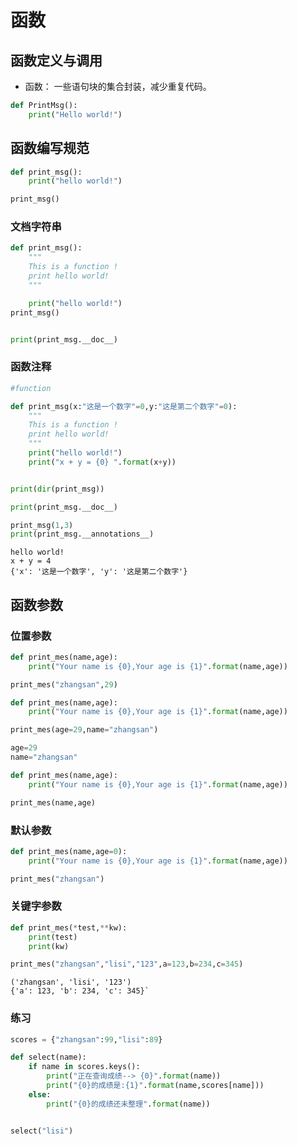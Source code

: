 # 函数
## 函数定义与调用
- 函数： 一些语句块的集合封装，减少重复代码。

```python
def PrintMsg():
    print("Hello world!")

```

## 函数编写规范

```python
def print_msg():
    print("hello world!")

print_msg()
```
### 文档字符串

```python
def print_msg():
    """
    This is a function ! 
    print hello world! 
    """

    print("hello world!")
print_msg()


print(print_msg.__doc__)
```
### 函数注释

```python
#function

def print_msg(x:"这是一个数字"=0,y:"这是第二个数字"=0):
    """
    This is a function ! 
    print hello world! 
    """
    print("hello world!")
    print("x + y = {0} ".format(x+y))


print(dir(print_msg))

print(print_msg.__doc__)

print_msg(1,3)
print(print_msg.__annotations__)

```

```
hello world!
x + y = 4 
{'x': '这是一个数字', 'y': '这是第二个数字'}
```

## 函数参数
### 位置参数
```python
def print_mes(name,age):
    print("Your name is {0},Your age is {1}".format(name,age))

print_mes("zhangsan",29)
```

```python
def print_mes(name,age):
    print("Your name is {0},Your age is {1}".format(name,age))

print_mes(age=29,name="zhangsan")
```

```python
age=29
name="zhangsan"

def print_mes(name,age):
    print("Your name is {0},Your age is {1}".format(name,age))

print_mes(name,age)
```

### 默认参数
```python
def print_mes(name,age=0):
    print("Your name is {0},Your age is {1}".format(name,age))

print_mes("zhangsan")
```
### 关键字参数

```python
def print_mes(*test,**kw):
    print(test)
    print(kw)

print_mes("zhangsan","lisi","123",a=123,b=234,c=345)
```


```
('zhangsan', 'lisi', '123')
{'a': 123, 'b': 234, 'c': 345}`
```


### 练习

```python
scores = {"zhangsan":99,"lisi":89}

def select(name):
    if name in scores.keys():
        print("正在查询成绩--> {0}".format(name))
        print("{0}的成绩是:{1}".format(name,scores[name]))
    else:
        print("{0}的成绩还未整理".format(name))


select("lisi")


```